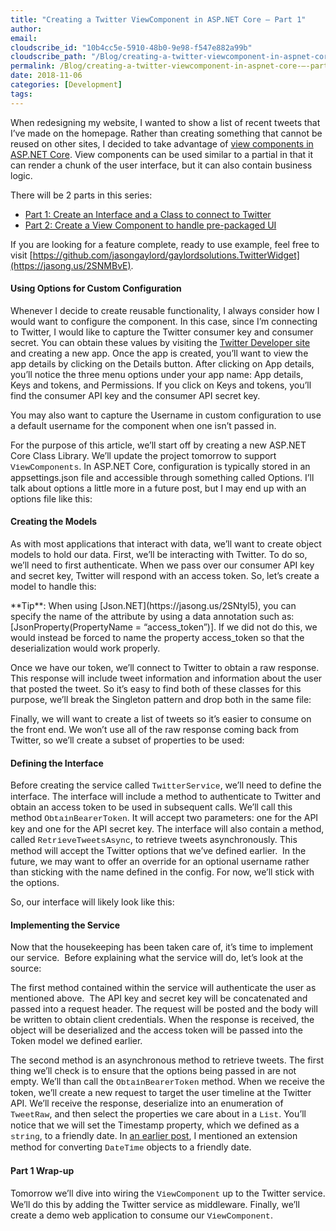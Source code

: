 ```yaml
---
title: "Creating a Twitter ViewComponent in ASP.NET Core – Part 1"
author: 
email: 
cloudscribe_id: "10b4cc5e-5910-48b0-9e98-f547e882a99b"
cloudscribe_path: "/Blog/creating-a-twitter-viewcomponent-in-aspnet-core-–-part-1"
permalink: /Blog/creating-a-twitter-viewcomponent-in-aspnet-core-–-part-1
date: 2018-11-06
categories: [Development]
tags: 
---
```


When redesigning my website, I wanted to show a list of recent tweets that I’ve made on the homepage. Rather than creating something that cannot be reused on other sites, I decided to take advantage of [view components in ASP.NET Core](https://jasong.us/2Pew99F). View components can be used similar to a partial in that it can render a chunk of the user interface, but it can also contain business logic.

There will be 2 parts in this series:

*   [Part 1: Create an Interface and a Class to connect to Twitter](https://jasong.us/2Os34lz)
*   [Part 2: Create a View Component to handle pre-packaged UI](https://jasong.us/2PbDOpg)

If you are looking for a feature complete, ready to use example, feel free to visit [https://github.com/jasongaylord/gaylordsolutions.TwitterWidget](https://jasong.us/2SNMBvE). 

#### Using Options for Custom Configuration

Whenever I decide to create reusable functionality, I always consider how I would want to configure the component. In this case, since I’m connecting to Twitter, I would like to capture the Twitter consumer key and consumer secret. You can obtain these values by visiting the [Twitter Developer site](https://jasong.us/2qtZe1T) and creating a new app. Once the app is created, you’ll want to view the app details by clicking on the Details button. After clicking on App details, you’ll notice the three menu options under your app name: App details, Keys and tokens, and Permissions. If you click on Keys and tokens, you’ll find the consumer API key and the consumer API secret key.

You may also want to capture the Username in custom configuration to use a default username for the component when one isn’t passed in.

For the purpose of this article, we’ll start off by creating a new ASP.NET Core Class Library. We’ll update the project tomorrow to support <font face="Courier New" size="2">ViewComponents</font>. In ASP.NET Core, configuration is typically stored in an appsettings.json file and accessible through something called Options. I’ll talk about options a little more in a future post, but I may end up with an options file like this:

#### Creating the Models

As with most applications that interact with data, we’ll want to create object models to hold our data. First, we’ll be interacting with Twitter. To do so, we’ll need to first authenticate. When we pass over our consumer API key and secret key, Twitter will respond with an access token. So, let’s create a model to handle this:
<div class="alert alert-primary">**Tip**: When using [Json.NET](https://jasong.us/2SNtyl5), you can specify the name of the attribute by using a data annotation such as: [JsonProperty(PropertyName = “access_token”)]. If we did not do this, we would instead be forced to name the property access_token so that the deserialization would work properly.</div>

Once we have our token, we’ll connect to Twitter to obtain a raw response.  This response will include tweet information and information about the user that posted the tweet. So it’s easy to find both of these classes for this purpose, we’ll break the Singleton pattern and drop both in the same file:

Finally, we will want to create a list of tweets so it’s easier to consume on the front end. We won’t use all of the raw response coming back from Twitter, so we’ll create a subset of properties to be used:

#### Defining the Interface

Before creating the service called <font face="Courier New" size="2">TwitterService</font>, we’ll need to define the interface. The interface will include a method to authenticate to Twitter and obtain an access token to be used in subsequent calls. We’ll call this method <font face="Courier New" size="2">ObtainBearerToken</font>. It will accept two parameters: one for the API key and one for the API secret key. The interface will also contain a method, called <font face="Courier New" size="2">RetrieveTweetsAsync</font>, to retrieve tweets asynchronously. This method will accept the Twitter options that we’ve defined earlier.  In the future, we may want to offer an override for an optional username rather than sticking with the name defined in the config. For now, we’ll stick with the options.

So, our interface will likely look like this:

#### Implementing the Service

Now that the housekeeping has been taken care of, it’s time to implement our service.  Before explaining what the service will do, let’s look at the source:

The first method contained within the service will authenticate the user as mentioned above.  The API key and secret key will be concatenated and passed into a request header. The request will be posted and the body will be written to obtain client credentials. When the response is received, the object will be deserialized and the access token will be passed into the Token model we defined earlier.

The second method is an asynchronous method to retrieve tweets. The first thing we’ll check is to ensure that the options being passed in are not empty. We’ll than call the <font face="Courier New" size="2">ObtainBearerToken</font> method. When we receive the token, we’ll create a new request to target the user timeline at the Twitter API. We’ll receive the response, deserialize into an enumeration of <font face="Courier New" size="2">TweetRaw</font>, and then select the properties we care about in a <font face="Courier New" size="2">List<Tweet></font>. You’ll notice that we will set the Timestamp property, which we defined as a <font face="Courier New" size="2">string</font>, to a friendly date. In [an earlier post](https://jasong.us/2F2KFfS), I mentioned an extension method for converting <font face="Courier New" size="2">DateTime</font> objects to a friendly date. 

#### Part 1 Wrap-up

Tomorrow we’ll dive into wiring the <font face="Courier New" size="2">ViewComponent</font> up to the Twitter service. We’ll do this by adding the Twitter service as middleware. Finally, we’ll create a demo web application to consume our <font face="Courier New" size="2">ViewComponent</font>.
